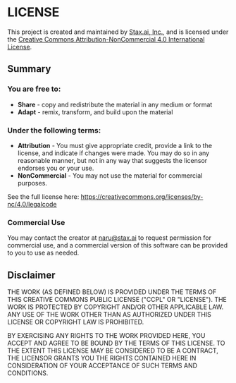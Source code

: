 # LICENSE

This project is created and maintained by [Stax.ai, Inc.](https://stax.ai), and is licensed under the [Creative Commons Attribution-NonCommercial 4.0 International License](https://creativecommons.org/licenses/by-nc/4.0/legalcode).

## Summary

### You are free to:

- **Share** - copy and redistribute the material in any medium or format
- **Adapt** - remix, transform, and build upon the material

### Under the following terms:

- **Attribution** - You must give appropriate credit, provide a link to the license, and indicate if changes were made. You may do so in any reasonable manner, but not in any way that suggests the licensor endorses you or your use.
- **NonCommercial** - You may not use the material for commercial purposes.

See the full license here: https://creativecommons.org/licenses/by-nc/4.0/legalcode

### Commercial Use

You may contact the creator at [naru@stax.ai](mailto:naru@stax.ai) to request permission for commercial use, and a commercial version of this software can be provided to you to use as needed.

## Disclaimer

THE WORK (AS DEFINED BELOW) IS PROVIDED UNDER THE TERMS OF THIS CREATIVE COMMONS PUBLIC LICENSE ("CCPL" OR "LICENSE"). THE WORK IS PROTECTED BY COPYRIGHT AND/OR OTHER APPLICABLE LAW. ANY USE OF THE WORK OTHER THAN AS AUTHORIZED UNDER THIS LICENSE OR COPYRIGHT LAW IS PROHIBITED.

BY EXERCISING ANY RIGHTS TO THE WORK PROVIDED HERE, YOU ACCEPT AND AGREE TO BE BOUND BY THE TERMS OF THIS LICENSE. TO THE EXTENT THIS LICENSE MAY BE CONSIDERED TO BE A CONTRACT, THE LICENSOR GRANTS YOU THE RIGHTS CONTAINED HERE IN CONSIDERATION OF YOUR ACCEPTANCE OF SUCH TERMS AND CONDITIONS.